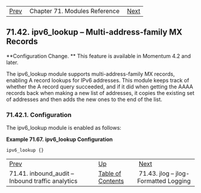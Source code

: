 |     |     |     |
| --- | --- | --- |
| [Prev](modules.inbound_audit)  | Chapter 71. Modules Reference |  [Next](modules.jlog) |

## 71.42. ipv6_lookup – Multi-address-family MX Records

<a className="indexterm" name="idp22041776"></a>

**Configuration Change. ** This feature is available in Momentum 4.2 and later.

The ipv6_lookup module supports multi-address-family MX records, enabling A record lookups for IPv6 addresses. This module keeps track of whether the A record query succeeded, and if it did when getting the AAAA records back when making a new list of addresses, it copies the existing set of addresses and then adds the new ones to the end of the list.

### 71.42.1. Configuration

The ipv6_lookup module is enabled as follows:

<a name="modules.ipv6_lookup.example"></a>

**Example 71.67. ipv6_lookup Configuration**

`ipv6_lookup {}`

|     |     |     |
| --- | --- | --- |
| [Prev](modules.inbound_audit)  | [Up](modules) |  [Next](modules.jlog) |
| 71.41. inbound_audit – Inbound traffic analytics  | [Table of Contents](index) |  71.43. jlog – jlog-Formatted Logging |

